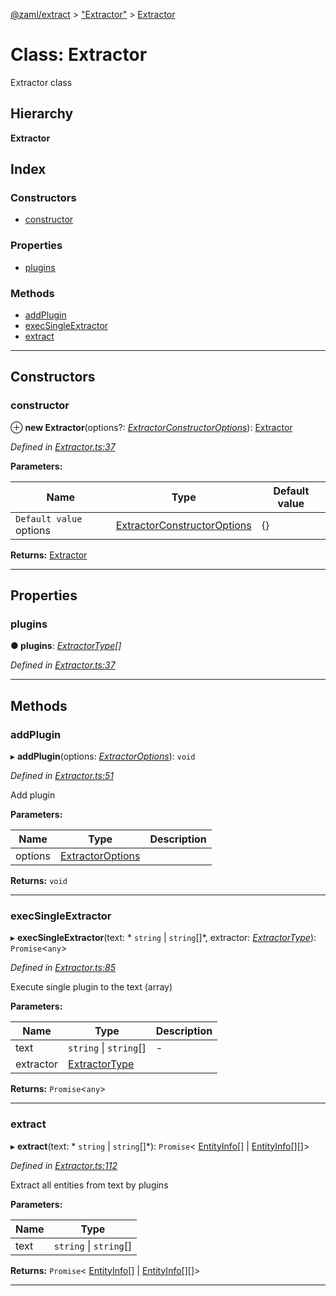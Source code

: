 [@zaml/extract](../README.md) > ["Extractor"](../modules/_extractor_.md) > [Extractor](../classes/_extractor_.extractor.md)

# Class: Extractor

Extractor class

## Hierarchy

**Extractor**

## Index

### Constructors

* [constructor](_extractor_.extractor.md#constructor)

### Properties

* [plugins](_extractor_.extractor.md#plugins)

### Methods

* [addPlugin](_extractor_.extractor.md#addplugin)
* [execSingleExtractor](_extractor_.extractor.md#execsingleextractor)
* [extract](_extractor_.extractor.md#extract)

---

## Constructors

<a id="constructor"></a>

###  constructor

⊕ **new Extractor**(options?: *[ExtractorConstructorOptions](../modules/_types_.md#extractorconstructoroptions)*): [Extractor](_extractor_.extractor.md)

*Defined in [Extractor.ts:37](https://github.com/nexushubs/zaml-lang/blob/91fabd9/packages/zaml-extract/src/Extractor.ts#L37)*

**Parameters:**

| Name | Type | Default value |
| ------ | ------ | ------ |
| `Default value` options | [ExtractorConstructorOptions](../modules/_types_.md#extractorconstructoroptions) |  {} |

**Returns:** [Extractor](_extractor_.extractor.md)

___

## Properties

<a id="plugins"></a>

###  plugins

**● plugins**: *[ExtractorType](../modules/_types_.md#extractortype)[]*

*Defined in [Extractor.ts:37](https://github.com/nexushubs/zaml-lang/blob/91fabd9/packages/zaml-extract/src/Extractor.ts#L37)*

___

## Methods

<a id="addplugin"></a>

###  addPlugin

▸ **addPlugin**(options: *[ExtractorOptions](../modules/_types_.md#extractoroptions)*): `void`

*Defined in [Extractor.ts:51](https://github.com/nexushubs/zaml-lang/blob/91fabd9/packages/zaml-extract/src/Extractor.ts#L51)*

Add plugin

**Parameters:**

| Name | Type | Description |
| ------ | ------ | ------ |
| options | [ExtractorOptions](../modules/_types_.md#extractoroptions) |   |

**Returns:** `void`

___
<a id="execsingleextractor"></a>

###  execSingleExtractor

▸ **execSingleExtractor**(text: * `string` &#124; `string`[]*, extractor: *[ExtractorType](../modules/_types_.md#extractortype)*): `Promise`<`any`>

*Defined in [Extractor.ts:85](https://github.com/nexushubs/zaml-lang/blob/91fabd9/packages/zaml-extract/src/Extractor.ts#L85)*

Execute single plugin to the text (array)

**Parameters:**

| Name | Type | Description |
| ------ | ------ | ------ |
| text |  `string` &#124; `string`[]|  \- |
| extractor | [ExtractorType](../modules/_types_.md#extractortype) |   |

**Returns:** `Promise`<`any`>

___
<a id="extract"></a>

###  extract

▸ **extract**(text: * `string` &#124; `string`[]*): `Promise`< [EntityInfo](../interfaces/_types_.entityinfo.md)[] &#124; [EntityInfo](../interfaces/_types_.entityinfo.md)[][]>

*Defined in [Extractor.ts:112](https://github.com/nexushubs/zaml-lang/blob/91fabd9/packages/zaml-extract/src/Extractor.ts#L112)*

Extract all entities from text by plugins

**Parameters:**

| Name | Type |
| ------ | ------ |
| text |  `string` &#124; `string`[]|

**Returns:** `Promise`< [EntityInfo](../interfaces/_types_.entityinfo.md)[] &#124; [EntityInfo](../interfaces/_types_.entityinfo.md)[][]>

___

